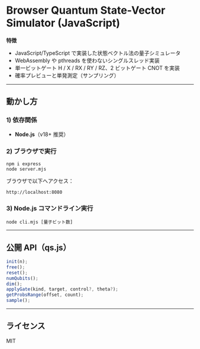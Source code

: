 # Browser Quantum State-Vector Simulator (JavaScript)

**特徴**

- JavaScript/TypeScript で実装した状態ベクトル法の量子シミュレータ
- WebAssembly や pthreads を使わないシングルスレッド実装
- 単一ビットゲート H / X / RX / RY / RZ、2 ビットゲート CNOT を実装
- 確率プレビューと単発測定（サンプリング）

---

## 動かし方

### 1) 依存関係

- **Node.js**（v18+ 推奨）

### 2) ブラウザで実行

```
npm i express
node server.mjs
```

ブラウザで以下へアクセス：

```
http://localhost:8080
```

### 3) Node.js コマンドライン実行

```
node cli.mjs [量子ビット数]
```

---

## 公開 API（qs.js）

```javascript
init(n);
free();
reset();
numQubits();
dim();
applyGate(kind, target, control?, theta?);
getProbsRange(offset, count);
sample();
```

---

## ライセンス

MIT
